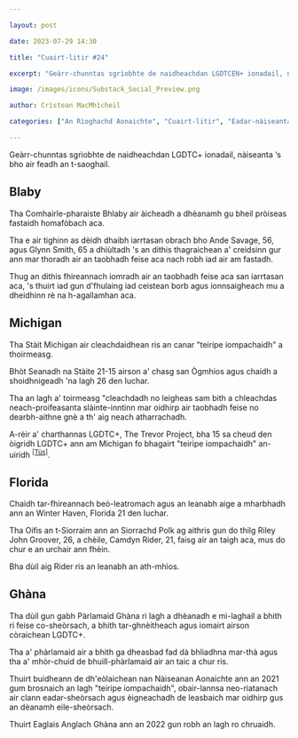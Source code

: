 ```yaml
---

layout: post

date: 2023-07-29 14:30

title: "Cuairt-litir #24"

excerpt: "Geàrr-chunntas sgrìobhte de naidheachdan LGDTCEN+ ionadail, nàiseanta ‘s bho air feadh an t-saoghail."

image: /images/icons/Substack_Social_Preview.png

author: Crìstean MacMhìcheil

categories: ["An Rìoghachd Aonaichte", "Cuairt-litir", "Eadar-nàiseanta", "Lagh", "Poileataigs"]

---
```


Geàrr-chunntas sgrìobhte de naidheachdan LGDTC+ ionadail, nàiseanta ‘s bho air feadh an t-saoghail.

## Blaby

Tha Comhairle-pharaiste Bhlaby air àicheadh a dhèanamh gu bheil pròiseas fastaidh homafòbach aca.

Tha e air tighinn as dèidh dhaibh iarrtasan obrach bho Ande Savage, 56, agus Glynn Smith, 65 a dhiùltadh 's an dithis thagraichean a' creidsinn gur ann mar thoradh air an taobhadh feise aca nach robh iad air am fastadh.

Thug an dithis fhireannach iomradh air an taobhadh feise aca san iarrtasan aca, 's thuirt iad gun d'fhulaing iad ceistean borb agus ionnsaigheach mu a dheidhinn rè na h-agallamhan aca.

## Michigan

Tha Stàit Michigan air cleachdaidhean ris an canar "teiripe iompachaidh" a thoirmeasg.

Bhòt Seanadh na Stàite 21-15 airson a' chasg san Ògmhios agus chaidh a shoidhnigeadh 'na lagh 26 den Iuchar.

Tha an lagh a' toirmeasg "cleachdadh no leigheas sam bith a chleachdas neach-proifeasanta slàinte-inntinn mar oidhirp air taobhadh feise no dearbh-aithne gnè a th' aig neach atharrachadh.

A-rèir a' charthannas LGDTC+, The Trevor Project, bha 15 sa cheud den òigridh LGDTC+ ann am Michigan fo bhagairt "teiripe iompachaidh" an-uiridh <sup>[\[Tùs\]](https://www.thetrevorproject.org/blog/the-trevor-project-celebrates-passage-of-conversion-therapy-protections-in-michigan-senate/ "The Trevor Project Celebrates Passage of Conversion Therapy Protections in Michigan Senate")</sup>.

## Florida

Chaidh tar-fhireannach beò-leatromach agus an leanabh aige a mharbhadh ann an Winter Haven, Florida 21 den Iuchar.

Tha Oifis an t-Siorraim ann an Siorrachd Polk ag aithris gun do thilg Riley John Groover, 26, a chèile, Camdyn Rider, 21, faisg air an taigh aca, mus do chur e an urchair ann fhèin.

Bha dùil aig Rider ris an leanabh an ath-mhìos.

## Ghàna

Tha dùil gun gabh Pàrlamaid Ghàna ri lagh a dhèanadh e mì-laghail a bhith ri feise co-sheòrsach, a bhith tar-ghnèitheach agus iomairt airson còraichean LGDTC+.

Tha a' phàrlamaid air a bhith ga dheasbad fad dà bhliadhna mar-thà agus tha a' mhòr-chuid de bhuill-phàrlamaid air an taic a chur ris.

Thuirt buidheann de dh'eòlaichean nan Nàiseanan Aonaichte ann an 2021 gum brosnaich an lagh "teiripe iompachaidh", obair-lannsa neo-riatanach air clann eadar-sheòrsach agus èigneachadh de leasbaich mar oidhirp gus an dèanamh eile-sheòrsach.

Thuirt Eaglais Anglach Ghàna ann an 2022 gun robh an lagh ro chruaidh.
